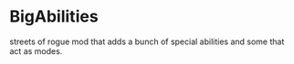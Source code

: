 # BigAbilities
streets of rogue mod that adds a bunch of special abilities and some that act as modes.
